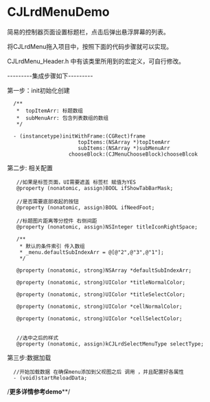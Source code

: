 # CJLrdMenuDemo

简易的控制器页面设置标题栏，点击后弹出悬浮屏幕的列表。

将CJLrdMenu拖入项目中，按照下面的代码步骤就可以实现。

CJLrdMenu_Header.h 中有该类里所用到的宏定义，可自行修改。

---------集成步骤如下---------

第一步：init初始化创建

      /**
       *  topItemArr: 标题数组
       *  subMenuArr: 包含列表数组的数组
       */
     
      - (instancetype)initWithFrame:(CGRect)frame
                           topItems:(NSArray *)topItemArr
                           subItems:(NSArray *)subMenuArr
                        chooseBlock:(CJMenuChooseBlock)chooseBlcok
                  
第二步: 相关配置

       //如果是标签页面，UI需要遮盖 标签栏 赋值为YES
       @property (nonatomic, assign)BOOL ifShowTabBarMask;

       //是否需要底部收起的按钮
       @property (nonatomic, assign)BOOL ifNeedFoot;

       //标题图片距离等分控件 右侧间距
       @property (nonatomic, assign)NSInteger titleIconRightSpace;

       /**
        * 默认的条件索引 传入数组 
        * _menu.defaultSubIndexArr = @[@"2",@"3",@"1"];
        */
        
       @property (nonatomic, strong)NSArray *defaultSubIndexArr;

       @property (nonatomic, strong)UIColor *titleNormalColor;

       @property (nonatomic, strong)UIColor *titleSelectColor;

       @property (nonatomic, strong)UIColor *cellNormalColor;

       @property (nonatomic, strong)UIColor *cellSelectColor;


       //选中之后的样式
       @property (nonatomic, assign)kCJLrdSelectMenuType selectType;


第三步:数据加载

      //开始加载数据 在确保menu添加到父视图之后 调用 ，并且配置好各属性
      - (void)startReloadData;

/**********更多详情参考demo************/
